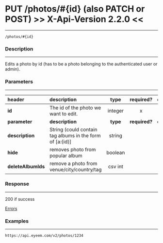 # PUT /photos/#{id}  (also PATCH or POST)   >> X-Api-Version 2.2.0 <<
***
`/photos/#{id}`

### Description
***
Edits a photo by id (has to be a photo belonging to the authenticated user or admin).

### Parameters
***

|header| description| type |required? |default|
|:---------|:--------------|:----------:|:------------:|:------------:|
|**id**|The id of the photo we want to edit.|integer|x||
|**parameter**| **description**| **type** |**required?** |**default**|
|**description**|String (could contain tag albums in the form of \[a:{id}\]|string|||
|**hide**|removes photo from popular album|boolean|||
|**deleteAlbumIds**|remove a photo from venue/city/country/tag|csv int|||

### Response
***



200 if success

[Errors](../../resources/errors.md#files)

### Examples
***

`https://api.eyeem.com/v2/photos/1234`




